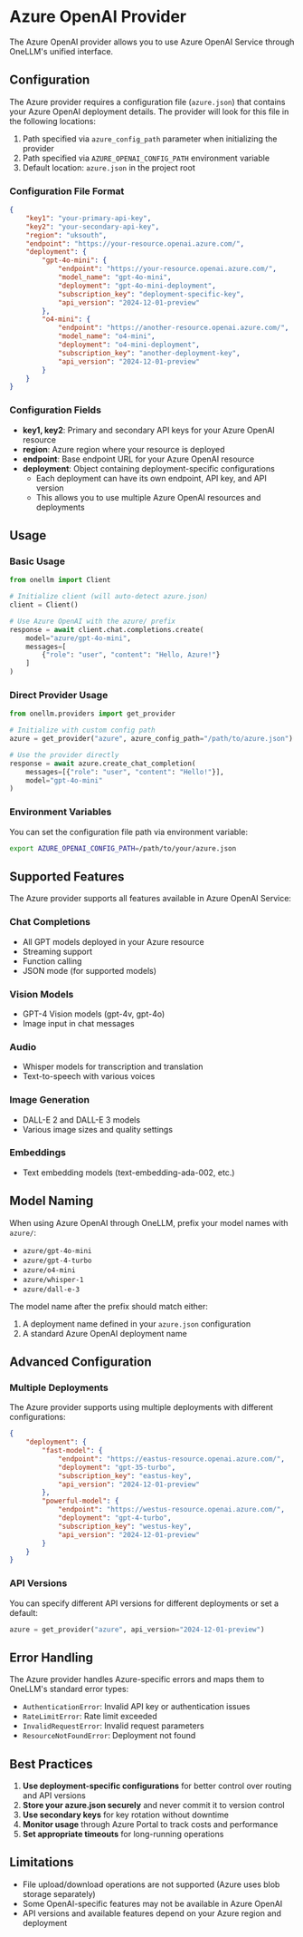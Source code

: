 # Azure OpenAI Provider

The Azure OpenAI provider allows you to use Azure OpenAI Service through OneLLM's unified interface.

## Configuration

The Azure provider requires a configuration file (`azure.json`) that contains your Azure OpenAI deployment details. The provider will look for this file in the following locations:

1. Path specified via `azure_config_path` parameter when initializing the provider
2. Path specified via `AZURE_OPENAI_CONFIG_PATH` environment variable
3. Default location: `azure.json` in the project root

### Configuration File Format

```json
{
    "key1": "your-primary-api-key",
    "key2": "your-secondary-api-key",
    "region": "uksouth",
    "endpoint": "https://your-resource.openai.azure.com/",
    "deployment": {
        "gpt-4o-mini": {
            "endpoint": "https://your-resource.openai.azure.com/",
            "model_name": "gpt-4o-mini",
            "deployment": "gpt-4o-mini-deployment",
            "subscription_key": "deployment-specific-key",
            "api_version": "2024-12-01-preview"
        },
        "o4-mini": {
            "endpoint": "https://another-resource.openai.azure.com/",
            "model_name": "o4-mini",
            "deployment": "o4-mini-deployment",
            "subscription_key": "another-deployment-key",
            "api_version": "2024-12-01-preview"
        }
    }
}
```

### Configuration Fields

- **key1, key2**: Primary and secondary API keys for your Azure OpenAI resource
- **region**: Azure region where your resource is deployed
- **endpoint**: Base endpoint URL for your Azure OpenAI resource
- **deployment**: Object containing deployment-specific configurations
  - Each deployment can have its own endpoint, API key, and API version
  - This allows you to use multiple Azure OpenAI resources and deployments

## Usage

### Basic Usage

```python
from onellm import Client

# Initialize client (will auto-detect azure.json)
client = Client()

# Use Azure OpenAI with the azure/ prefix
response = await client.chat.completions.create(
    model="azure/gpt-4o-mini",
    messages=[
        {"role": "user", "content": "Hello, Azure!"}
    ]
)
```

### Direct Provider Usage

```python
from onellm.providers import get_provider

# Initialize with custom config path
azure = get_provider("azure", azure_config_path="/path/to/azure.json")

# Use the provider directly
response = await azure.create_chat_completion(
    messages=[{"role": "user", "content": "Hello!"}],
    model="gpt-4o-mini"
)
```

### Environment Variables

You can set the configuration file path via environment variable:

```bash
export AZURE_OPENAI_CONFIG_PATH=/path/to/your/azure.json
```

## Supported Features

The Azure provider supports all features available in Azure OpenAI Service:

### Chat Completions
- All GPT models deployed in your Azure resource
- Streaming support
- Function calling
- JSON mode (for supported models)

### Vision Models
- GPT-4 Vision models (gpt-4v, gpt-4o)
- Image input in chat messages

### Audio
- Whisper models for transcription and translation
- Text-to-speech with various voices

### Image Generation
- DALL-E 2 and DALL-E 3 models
- Various image sizes and quality settings

### Embeddings
- Text embedding models (text-embedding-ada-002, etc.)

## Model Naming

When using Azure OpenAI through OneLLM, prefix your model names with `azure/`:

- `azure/gpt-4o-mini`
- `azure/gpt-4-turbo`
- `azure/o4-mini`
- `azure/whisper-1`
- `azure/dall-e-3`

The model name after the prefix should match either:
1. A deployment name defined in your `azure.json` configuration
2. A standard Azure OpenAI deployment name

## Advanced Configuration

### Multiple Deployments

The Azure provider supports using multiple deployments with different configurations:

```json
{
    "deployment": {
        "fast-model": {
            "endpoint": "https://eastus-resource.openai.azure.com/",
            "deployment": "gpt-35-turbo",
            "subscription_key": "eastus-key",
            "api_version": "2024-12-01-preview"
        },
        "powerful-model": {
            "endpoint": "https://westus-resource.openai.azure.com/",
            "deployment": "gpt-4-turbo",
            "subscription_key": "westus-key",
            "api_version": "2024-12-01-preview"
        }
    }
}
```

### API Versions

You can specify different API versions for different deployments or set a default:

```python
azure = get_provider("azure", api_version="2024-12-01-preview")
```

## Error Handling

The Azure provider handles Azure-specific errors and maps them to OneLLM's standard error types:

- `AuthenticationError`: Invalid API key or authentication issues
- `RateLimitError`: Rate limit exceeded
- `InvalidRequestError`: Invalid request parameters
- `ResourceNotFoundError`: Deployment not found

## Best Practices

1. **Use deployment-specific configurations** for better control over routing and API versions
2. **Store your azure.json securely** and never commit it to version control
3. **Use secondary keys** for key rotation without downtime
4. **Monitor usage** through Azure Portal to track costs and performance
5. **Set appropriate timeouts** for long-running operations

## Limitations

- File upload/download operations are not supported (Azure uses blob storage separately)
- Some OpenAI-specific features may not be available in Azure OpenAI
- API versions and available features depend on your Azure region and deployment